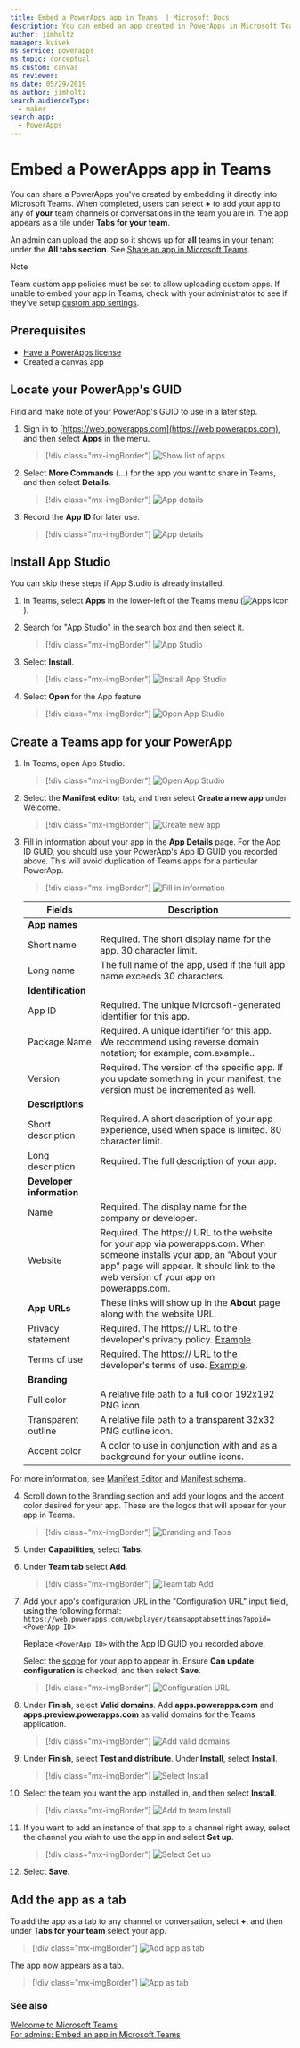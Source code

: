 ```yaml
---
title: Embed a PowerApps app in Teams  | Microsoft Docs
description: You can embed an app created in PowerApps in Microsoft Teams to share it.
author: jimholtz
manager: kvivek
ms.service: powerapps
ms.topic: conceptual
ms.custom: canvas
ms.reviewer: 
ms.date: 05/29/2019
ms.author: jimholtz
search.audienceType: 
  - maker
search.app: 
  - PowerApps
---
```

# Embed a PowerApps app in Teams 

You can share a PowerApps you've created by embedding it directly into Microsoft Teams. When completed, users can select **+** to add your app to any of **your** team channels or conversations in the team you are in. The app appears as a tile under **Tabs for your team**. 

An admin can upload the app so it shows up for **all** teams in your tenant under the **All tabs section**. See [Share an app in Microsoft Teams](https://review.docs.microsoft.com/en-us/power-platform/admin/embed-app-teams?branch=JimHoltzWorkBranch).

> [!NOTE]
> Team custom app policies must be set to allow uploading custom apps. If unable to embed your app in Teams, check with your administrator to see if they've setup [custom app settings](https://docs.microsoft.com/MicrosoftTeams/teams-custom-app-policies-and-settings#custom-app-policy-and-settings). 

## Prerequisites

- [Have a PowerApps license](https://docs.microsoft.com/power-platform/admin/pricing-billing-skus)
- Created a canvas app

## Locate your PowerApp's GUID

Find and make note of your PowerApp's GUID to use in a later step.

1. Sign in to [https://web.powerapps.com](https://web.powerapps.com), and then select **Apps** in the menu.

   > [!div class="mx-imgBorder"] 
   > ![Show list of apps](./media/share-app/file-apps2.png "Show list of apps")

2. Select **More Commands** (...) for the app you want to share in Teams, and then select **Details**.

   > [!div class="mx-imgBorder"] 
   > ![App details](./media/share-app/app-details.png "App details")

3. Record the **App ID** for later use.

   > [!div class="mx-imgBorder"] 
   > ![App details](./media/share-app/app-details2.png "App details")

## Install App Studio

You can skip these steps if App Studio is already installed. 

1. In Teams, select **Apps** in the lower-left of the Teams menu (![Apps icon](./media/share-app/apps-icon.png "Apps icon")).

2. Search for "App Studio" in the search box and then select it.

   > [!div class="mx-imgBorder"] 
   > ![App Studio](./media/share-app/store-app-studio.png "App Studio")

3. Select **Install**. 

   > [!div class="mx-imgBorder"] 
   > ![Install App Studio](./media/share-app/install-app-studio.png "Install App Studio")

4. Select **Open** for the App feature.

   > [!div class="mx-imgBorder"] 
   > ![Open App Studio](./media/share-app/open-app-studio.png "Open App Studio")

## Create a Teams app for your PowerApp

1. In Teams, open App Studio.

   > [!div class="mx-imgBorder"] 
   > ![Open App Studio](./media/share-app/open-app-studio2.png "Open App Studio")

2. Select the **Manifest editor** tab, and then select **Create a new app** under Welcome.

   > [!div class="mx-imgBorder"] 
   > ![Create new app](./media/share-app/create-new-app.png "Create new app")

3. Fill in information about your app in the **App Details** page.  For the App ID GUID, you should use your PowerApp's App ID GUID you recorded above.  This will avoid duplication of Teams apps for a particular PowerApp.
 
   > [!div class="mx-imgBorder"] 
   > ![Fill in information](./media/share-app/fill-in-info-about-app.png "Fill in information")

   |Fields  |Description  |
   |---------|---------|
   |**App names** |    |
   |Short name     | Required. The short display name for the app. 30 character limit.        |
   |Long name     | The full name of the app, used if the full app name exceeds 30 characters.       | 
   |**Identification**     |         |
   |App ID     | Required. The unique Microsoft-generated identifier for this app.        |
   |Package Name     | Required. A unique identifier for this app. We recommend using reverse domain notation; for example, com.example.<AppName>.       |
   |Version     | Required. The version of the specific app. If you update something in your manifest, the version must be incremented as well.     |
   |**Descriptions**    |     |
   | Short description    | Required. A short description of your app experience, used when space is limited. 80 character limit.   |
   | Long description    | Required. The full description of your app.     |
   | **Developer information**    |     |
   | Name    | Required. The display name for the company or developer.     |
   | Website    | Required. The https:// URL to the website for your app via powerapps.com. When someone installs your app, an “About your app” page will appear. It should link to the web version of your app on powerapps.com.   |
   | **App URLs**    | These links will show up in the **About** page along with the website URL.     |
   | Privacy statement    | Required. The https:// URL to the developer's privacy policy. [Example](https://go.microsoft.com/fwlink/p/?LinkID=698505).   |
   | Terms of use    | Required. The https:// URL to the developer's terms of use.  [Example](https://go.microsoft.com/fwlink/p/?LinkID=698507).  |
   | **Branding**    |     |
   | Full color    | A relative file path to a full color 192x192 PNG icon.    |
   | Transparent outline    |A relative file path to a transparent 32x32 PNG outline icon.     |
   | Accent color    | A color to use in conjunction with and as a background for your outline icons.     |

For more information, see [Manifest Editor](https://docs.microsoft.com/microsoftteams/platform/get-started/get-started-app-studio#manifest-editor) and [Manifest schema](https://docs.microsoft.com/microsoftteams/platform/resources/schema/manifest-schema).

4. Scroll down to the Branding section and add your logos and the accent color desired for your app.  These are the logos that will appear for your app in Teams. 

   > [!div class="mx-imgBorder"] 
   > ![Branding and Tabs](./media/share-app/branding-tabs.png "Branding and Tabs")

5. Under **Capabilities**, select **Tabs**.

6. Under **Team tab** select **Add**.

   > [!div class="mx-imgBorder"] 
   > ![Team tab Add](./media/share-app/team-tab-add.png "Team tab Add")

7. Add your app's configuration URL in the "Configuration URL" input field, using the following format: `https://web.powerapps.com/webplayer/teamsapptabsettings?appid=<PowerApp ID>`

   Replace `<PowerApp ID>` with the App ID GUID you recorded above.

   Select the [scope](https://docs.microsoft.com/microsoftteams/platform/concepts/tabs/tabs-overview#tab-scope) for your app to appear in. Ensure **Can update configuration** is checked, and then select **Save**.

   > [!div class="mx-imgBorder"] 
   > ![Configuration URL](./media/share-app/configuration-url.png "Configuration URL")

8. Under **Finish**, select **Valid domains**. Add **apps.powerapps.com** and **apps.preview.powerapps.com** as valid domains for the Teams application.

   > [!div class="mx-imgBorder"] 
   > ![Add valid domains](./media/share-app/add-valid-domains.png "Add valid domains")

9. Under **Finish**, select **Test and distribute**. Under **Install**, select **Install**.

   > [!div class="mx-imgBorder"] 
   > ![Select Install](./media/share-app/test-distribute-app.png "Select Install")

10. Select the team you want the app installed in, and then select **Install**.

    > [!div class="mx-imgBorder"] 
    > ![Add to team Install](./media/share-app/new-app-add-to-team.png "Add to team Install")

11. If you want to add an instance of that app to a channel right away, select the channel you wish to use the app in and select **Set up**.

    > [!div class="mx-imgBorder"] 
    > ![Select Set up](./media/share-app/app-now-available.png "Select Set up")

12. Select **Save**.

## Add the app as a tab

To add the app as a tab to any channel or conversation, select **+**, and then under **Tabs for your team** select your app. 

> [!div class="mx-imgBorder"] 
> ![Add app as tab](./media/share-app/add-app-as-tab.png "Add app as tab")

The app now appears as a tab.

> [!div class="mx-imgBorder"] 
> ![App as tab](./media/share-app/app-as-tab.png "App as tab")



### See also
[Welcome to Microsoft Teams](https://docs.microsoft.com/MicrosoftTeams/teams-overview)<br />
[For admins: Embed an app in Microsoft Teams](https://docs.microsoft.com/power-platform/admin/share-app-teams)
